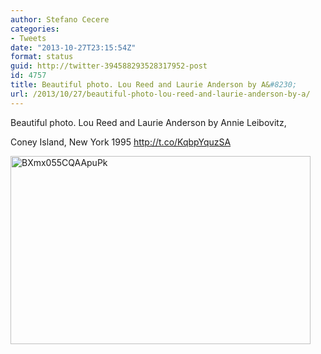 ```yaml
---
author: Stefano Cecere
categories:
- Tweets
date: "2013-10-27T23:15:54Z"
format: status
guid: http://twitter-394588293528317952-post
id: 4757
title: Beautiful photo. Lou Reed and Laurie Anderson by A&#8230;
url: /2013/10/27/beautiful-photo-lou-reed-and-laurie-anderson-by-a/
---
```


Beautiful photo. Lou Reed and Laurie Anderson by Annie Leibovitz,
  
Coney Island, New York 1995 http://t.co/KqbpYquzSA

<img width="480" height="301" src="http://stefanocecere.com/wp-content/uploads/sites/3/2013/10/BXmx055CQAApuPk-480x301.jpg" class="attachment-medium" alt="BXmx055CQAApuPk" />